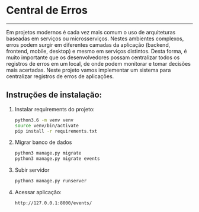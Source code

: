 # Central de Erros
----

Em projetos modernos é cada vez mais comum o uso de arquiteturas baseadas em serviços ou microsserviços. Nestes ambientes complexos, erros podem surgir em diferentes camadas da aplicação (backend, frontend, mobile, desktop) e mesmo em serviços distintos. Desta forma, é muito importante que os desenvolvedores possam centralizar todos os registros de erros em um local, de onde podem monitorar e tomar decisões mais acertadas. Neste projeto vamos implementar um sistema para centralizar registros de erros de aplicações.


## Instruções de instalação:

1. Instalar requirements do projeto:

    ```bash
    python3.6 -m venv venv
    source venv/bin/activate
    pip install -r requirements.txt
    ```

2. Migrar banco de dados

    <!-- python3 manage.py makemigrations api -->
    ```bash
    python3 manage.py migrate
    python3 manage.py migrate events
    ```

2. Subir servidor

    ```bash
    python3 manage.py runserver
    ```

2. Acessar aplicação:

    ```bash
    http://127.0.0.1:8000/events/
    ```

